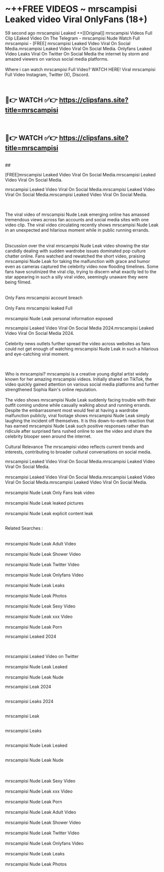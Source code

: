 # ~++FREE VIDEOS ~ mrscampisi Leaked video Viral OnlyFans (18+)<br>


59 second ago mrscampisi Leaked ++[[Original]] mrscampisi Videos Full Clip LEaked Video On The Telegram  - mrscampisi Nude  Watch Full mrscampisi - [FREE] mrscampisi Leaked Video Viral On Social Media.mrscampisi Leaked Video Viral On Social Media.   Onlyfans Leaked Video Leaks Viral On Twitter On Social Media the internet by storm and amazed viewers on various social media platforms. <br><br>
Where i can watch mrscampisi Full Video? WATCH HERE! Viral mrscampisi Full Video Instagram, Twitter (X), Discord. <br>


 <br>

##  🔴👉 WATCH ✅👉  <a href="https://clipsfans.site?title=mrscampisi&ref=git">https://clipsfans.site?title=mrscampisi</a> <br>
  <br>

##  🔴👉 WATCH ✅👉  <a href="https://clipsfans.site?title=mrscampisi&ref=git">https://clipsfans.site?title=mrscampisi</a> <br>
  <br>
  ##



[FREE]mrscampisi Leaked Video Viral On Social Media.mrscampisi Leaked Video Viral On Social Media. <br>

mrscampisi Leaked Video Viral On Social Media.mrscampisi Leaked Video Viral On Social Media.mrscampisi Leaked Video Viral On Social Media. <br>


  <br>

  <br>
The viral video of mrscampisi Nude Leak emerging online has amassed tremendous views across fan accounts and social media sites with one video clip. The viral video circulating recently shows mrscampisi Nude Leak in an unexpected and hilarious moment while in public running errands.<br>
<br>


<br>
Discussion over the viral mrscampisi Nude Leak video showing the star candidly dealing with sudden wardrobe issues dominated pop culture chatter online. Fans watched and rewatched the short video, praising mrscampisi Nude Leak for taking the malfunction with grace and humor even as cameras captured the celebrity video now flooding timelines. Some fans have scrutinized the viral clip, trying to discern what exactly led to the star appearing in such a silly viral video, seemingly unaware they were being filmed.<br>
<br>
<br> 
Only Fans mrscampisi account breach<br>
<br>
Only Fans mrscampisi leaked Full <br>
<br>
mrscampisi Nude Leak personal information exposed<br>

mrscampisi Leaked Video Viral On Social Media 2024.mrscampisi Leaked Video Viral On Social Media 2024. <br>
<br>
Celebrity news outlets further spread the video across websites as fans could not get enough of watching mrscampisi Nude Leak in such a hilarious and eye-catching viral moment.<br>
<br>

<br>
Who is mrscampisi? mrscampisi is a creative young digital artist widely known for her amazing mrscampisi videos. Initially shared on TikTok, the video quickly gained attention on various social media platforms and further strengthened Sophia Rain's online reputation.<br>
<br>
The video shows mrscampisi Nude Leak suddenly facing trouble with their outfit coming undone while casually walking about and running errands. Despite the embarrassment most would feel at having a wardrobe malfunction publicly, viral footage shows mrscampisi Nude Leak simply laughing the incident off themselves. It is this down-to-earth reaction that has earned mrscampisi Nude Leak such positive responses rather than ridicule after surprised fans rushed online to see the video and share the celebrity blooper seen around the internet.<br>
<br>
Cultural Relevance The mrscampisi video reflects current trends and interests, contributing to broader cultural conversations on social media.<br>

mrscampisi Leaked Video Viral On Social Media.mrscampisi Leaked Video Viral On Social Media.<br>
<br>
mrscampisi Leaked Video Viral On Social Media.mrscampisi Leaked Video Viral On Social Media.mrscampisi Leaked Video Viral On Social Media.<br>
<br>
mrscampisi Nude Leak Only Fans leak video<br>
<br>
mrscampisi Nude Leak leaked pictures<br>
<br>
mrscampisi Nude Leak explicit content leak<br>


<br>
Related Searches :<br>
<br>

<br>
mrscampisi Nude Leak Adult Video<br>
<br>
mrscampisi Nude Leak Shower Video<br>
<br>
mrscampisi Nude Leak Twitter Video<br>
<br>
mrscampisi Nude Leak Onlyfans Video<br>
<br>
mrscampisi Nude Leak Leaks<br>
<br>
mrscampisi Nude Leak Photos<br>

<br>
mrscampisi Nude Leak Sexy Video<br>
<br>
mrscampisi Nude Leak xxx Video<br>
<br>
mrscampisi Nude Leak Porn<br>

mrscampisi  Leaked 2024 <br> <br>
<br>

mrscampisi Leaked Video on Twitter <br>
<br>
mrscampisi Nude Leak Leaked<br>
<br>
mrscampisi Nude Leak Nude<br>


mrscampisi  Leak 2024 <br> <br>



mrscampisi  Leaks 2024 <br> <br>



 
mrscampisi  Leak<br> <br>



mrscampisi  Leaks<br> <br>


mrscampisi Nude Leak Leaked<br> <br>

mrscampisi Nude Leak Nude<br> <br>
<br> <br>
mrscampisi Nude Leak Sexy Video
<br> <br>
mrscampisi Nude Leak xxx Video
<br> <br>
mrscampisi Nude Leak Porn
<br> <br>
mrscampisi Nude Leak Adult Video
<br> <br>
mrscampisi Nude Leak Shower Video
<br> <br>
mrscampisi Nude Leak Twitter Video
<br> <br>
mrscampisi Nude Leak Onlyfans Video
<br> <br>
mrscampisi Nude Leak Leaks
<br> <br>
mrscampisi Nude Leak Photos






</p>




 



</p>










